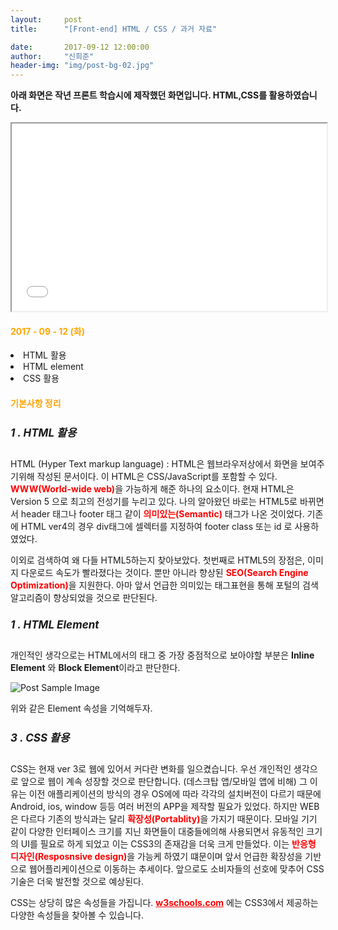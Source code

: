 ```yaml
---
layout:     post
title:      "[Front-end] HTML / CSS / 과거 자료"

date:       2017-09-12 12:00:00
author:     "신희준"
header-img: "img/post-bg-02.jpg"
---
```

<p style ="font-size:14px; font-weight:bold;">아래 화면은 작년 프론트 학습시에 제작했던 화면입니다. HTML,CSS를 활용하였습니다.</p>
<iframe src="/htmlpractice/main.html" style ="width : 100%; height : 300px;">
</iframe>

<H4 style ="font-weight:bold; color : orange">2017 - 09 - 12 (화)</H4>
<li>HTML 활용</li>
<li>HTML element</li>
<li>CSS 활용</li>

<H4 style ="font-weight:bold; color:orange;">기본사항 정리</H4>

 <h5 style = "font-size: 17px; font-weight : bold;">1 . HTML 활용</h5>

<p>HTML (Hyper Text markup language) : HTML은 웹브라우저상에서 화면을 보여주기위해 작성된 문서이다. 이 HTML은 CSS/JavaScript를 포함할 수 있다. <b style = "color:red">WWW(World-wide web)</b>을 가능하게 해준 하나의 요소이다.  현재 HTML은 Version 5 으로 최고의 전성기를 누리고 있다. 나의 알아왔던 바로는  HTML5로 바뀌면서 header 태그나 footer  태그 같이 <b style ="color:red">의미있는(Semantic)</b> 태그가 나온 것이었다. 기존에 HTML ver4의 경우 div태그에 셀렉터를 지정하여 footer class 또는 id 로 사용하였었다.</p>

<p>이외로 검색하여 왜 다들 HTML5하는지 찾아보았다. 첫번째로 HTML5의 장점은, 이미지 다운로드 속도가 빨라졌다는 것이다. 뿐만 아니라 향상된 <B style="color:red;">SEO(Search Engine Optimization)</B>을 지원한다. 아마 앞서 언급한 의미있는 태그표현을 통해 포털의 검색알고리즘이 향상되었을 것으로 판단된다. </p>

 <h5 style = "font-size: 17px; font-weight : bold;">1 . HTML Element</h5>

<p>개인적인 생각으로는 HTML에서의 태그 중 가장 중점적으로 보아야할 부분은 <b style="color=red;">Inline Element</b> 와 <b style="color=red;">Block Element</b>이라고 판단한다.  </p>

<a>
    <img src="{{ site.baseurl }}/img/post-sample-image.jpg" alt="Post Sample Image"></a>

<p>위와 같은 Element 속성을 기억해두자.</p>


 <h5 style = "font-size: 17px; font-weight : bold;">3 . CSS 활용</h5>

<p>CSS는 현재 ver 3로 웹에 있어서 커다란 변화를 일으켰습니다. 우선 개인적인 생각으로 앞으로 웹이 계속 성장할 것으로 판단합니다. (데스크탑 앱/모바일 앱에 비해) 그 이유는 이전 애플리케이션의 방식의 경우 OS에에 따라 각각의 설치버전이 다르기 때문에 Android, ios, window 등등 여러 버전의 APP을 제작할 필요가 있었다. 하지만 WEB은 다르다 기존의 방식과는 달리 <b Style ="color:red">확장성(Portablity)</b>을 가지기 때문이다. 모바일 기기 같이 다양한 인터페이스 크기를 지닌 화면들이 대중들에의해 사용되면서 유동적인 크기의 UI를 필요로 하게 되었고 이는 CSS3의 존재감을 더욱 크게 만들었다. 이는 <b style="color : red">반응형 디자인(Resposnsive design)</b>을 가능케 하였기 떄문이며 앞서 언급한 확장성을 기반으로 웹어플리케이션으로 이동하는 추세이다. 앞으로도 소비자들의 선호에 맞추어 CSS기술은 더욱 발전할 것으로 예상된다. </p>

<p>CSS는 상당히 많은 속성들을 가집니다.
<b><a style="color:red;" href="https://www.w3schools.com">w3schools.com</a></b> 에는 CSS3에서 제공하는 다양한 속성들을 찾아볼 수 있습니다.</p>
